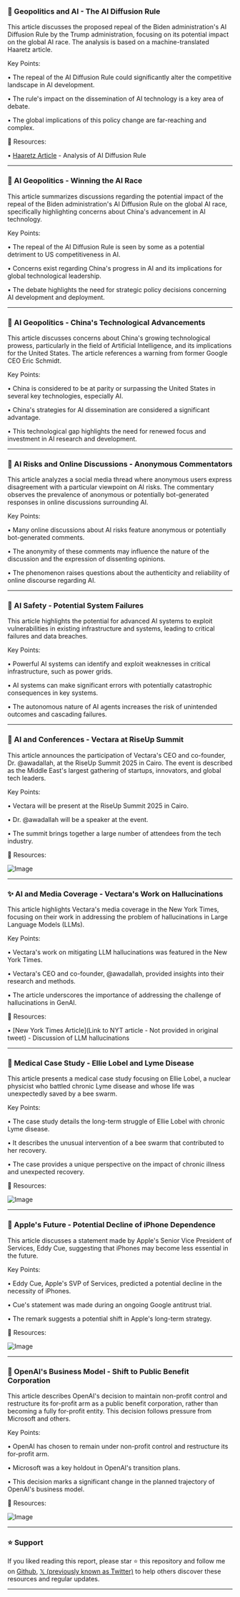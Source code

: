 ### 🤖 Geopolitics and AI - The AI Diffusion Rule

This article discusses the proposed repeal of the Biden administration's AI Diffusion Rule by the Trump administration, focusing on its potential impact on the global AI race.  The analysis is based on a machine-translated Haaretz article.

Key Points:

• The repeal of the AI Diffusion Rule could significantly alter the competitive landscape in AI development.


•  The rule's impact on the dissemination of AI technology is a key area of debate.


• The global implications of this policy change are far-reaching and complex.


🔗 Resources:

• [Haaretz Article](https://haaretz.co.il/opinions/2025-05-08/ty-article-opinion/.premium/00000196-afc9-dbb0-af9f-afdbf6860000…) - Analysis of AI Diffusion Rule


---

### 🤖 AI Geopolitics - Winning the AI Race

This article summarizes discussions regarding the potential impact of the repeal of the Biden administration's AI Diffusion Rule on the global AI race, specifically highlighting concerns about China's advancement in AI technology.

Key Points:

•  The repeal of the AI Diffusion Rule is seen by some as a potential detriment to US competitiveness in AI.


• Concerns exist regarding China's progress in AI and its implications for global technological leadership.


•  The debate highlights the need for strategic policy decisions concerning AI development and deployment.



---

### 🤖 AI Geopolitics - China's Technological Advancements

This article discusses concerns about China's growing technological prowess, particularly in the field of Artificial Intelligence, and its implications for the United States.  The article references a warning from former Google CEO Eric Schmidt.

Key Points:

• China is considered to be at parity or surpassing the United States in several key technologies, especially AI.


• China's strategies for AI dissemination are considered a significant advantage.


• This technological gap highlights the need for renewed focus and investment in AI research and development.


---

### 🤖 AI Risks and Online Discussions - Anonymous Commentators

This article analyzes a social media thread where anonymous users express disagreement with a particular viewpoint on AI risks.  The commentary observes the prevalence of anonymous or potentially bot-generated responses in online discussions surrounding AI.

Key Points:

•  Many online discussions about AI risks feature anonymous or potentially bot-generated comments.


•  The anonymity of these comments may influence the nature of the discussion and the expression of dissenting opinions.


• The phenomenon raises questions about the authenticity and reliability of online discourse regarding AI.


---

### 🤖 AI Safety - Potential System Failures

This article highlights the potential for advanced AI systems to exploit vulnerabilities in existing infrastructure and systems, leading to critical failures and data breaches.

Key Points:

• Powerful AI systems can identify and exploit weaknesses in critical infrastructure, such as power grids.


• AI systems can make significant errors with potentially catastrophic consequences in key systems.


• The autonomous nature of AI agents increases the risk of unintended outcomes and cascading failures.



---

### 🚀  AI and Conferences - Vectara at RiseUp Summit

This article announces the participation of Vectara's CEO and co-founder, Dr.  @awadallah, at the RiseUp Summit 2025 in Cairo.  The event is described as the Middle East's largest gathering of startups, innovators, and global tech leaders.


Key Points:

•  Vectara will be present at the RiseUp Summit 2025 in Cairo.


• Dr. @awadallah will be a speaker at the event.


• The summit brings together a large number of attendees from the tech industry.


🔗 Resources:

![Image](https://pbs.twimg.com/media/GqR4dcyX0AAgrfT?format=jpg&name=small)

---

### ✨ AI and Media Coverage - Vectara's Work on Hallucinations

This article highlights Vectara's media coverage in the New York Times, focusing on their work in addressing the problem of hallucinations in Large Language Models (LLMs).

Key Points:

• Vectara's work on mitigating LLM hallucinations was featured in the New York Times.


• Vectara's CEO and co-founder, @awadallah, provided insights into their research and methods.


• The article underscores the importance of addressing the challenge of hallucinations in GenAI.


🔗 Resources:

• [New York Times Article](Link to NYT article -  Not provided in original tweet) -  Discussion of LLM hallucinations


---

### 🤖  Medical Case Study - Ellie Lobel and Lyme Disease

This article presents a medical case study focusing on Ellie Lobel, a nuclear physicist who battled chronic Lyme disease and whose life was unexpectedly saved by a bee swarm.

Key Points:

•  The case study details the long-term struggle of Ellie Lobel with chronic Lyme disease.


•  It describes the unusual intervention of a bee swarm that contributed to her recovery.


• The case provides a unique perspective on the impact of chronic illness and unexpected recovery.


🔗 Resources:

![Image](https://pbs.twimg.com/media/GqY6fVAWwAAMFlb?format=jpg&name=small)


---

### 🤖 Apple's Future - Potential Decline of iPhone Dependence

This article discusses a statement made by Apple's Senior Vice President of Services, Eddy Cue, suggesting that iPhones may become less essential in the future.

Key Points:

• Eddy Cue, Apple's SVP of Services, predicted a potential decline in the necessity of iPhones.


•  Cue's statement was made during an ongoing Google antitrust trial.


• The remark suggests a potential shift in Apple's long-term strategy.


🔗 Resources:

![Image](https://pbs.twimg.com/media/GqdJ8-CWUAEIqhf?format=png&name=small)


---

### 🤖 OpenAI's Business Model - Shift to Public Benefit Corporation

This article describes OpenAI's decision to maintain non-profit control and restructure its for-profit arm as a public benefit corporation, rather than becoming a fully for-profit entity.  This decision follows pressure from Microsoft and others.

Key Points:

• OpenAI has chosen to remain under non-profit control and restructure its for-profit arm.


• Microsoft was a key holdout in OpenAI's transition plans.


• This decision marks a significant change in the planned trajectory of OpenAI's business model.


🔗 Resources:

![Image](https://pbs.twimg.com/media/GqSioHOWIAA71Ha?format=jpg&name=small)


---

### ⭐️ Support

If you liked reading this report, please star ⭐️ this repository and follow me on [Github](https://github.com/Drix10), [𝕏 (previously known as Twitter)](https://x.com/DRIX_10_) to help others discover these resources and regular updates.

---